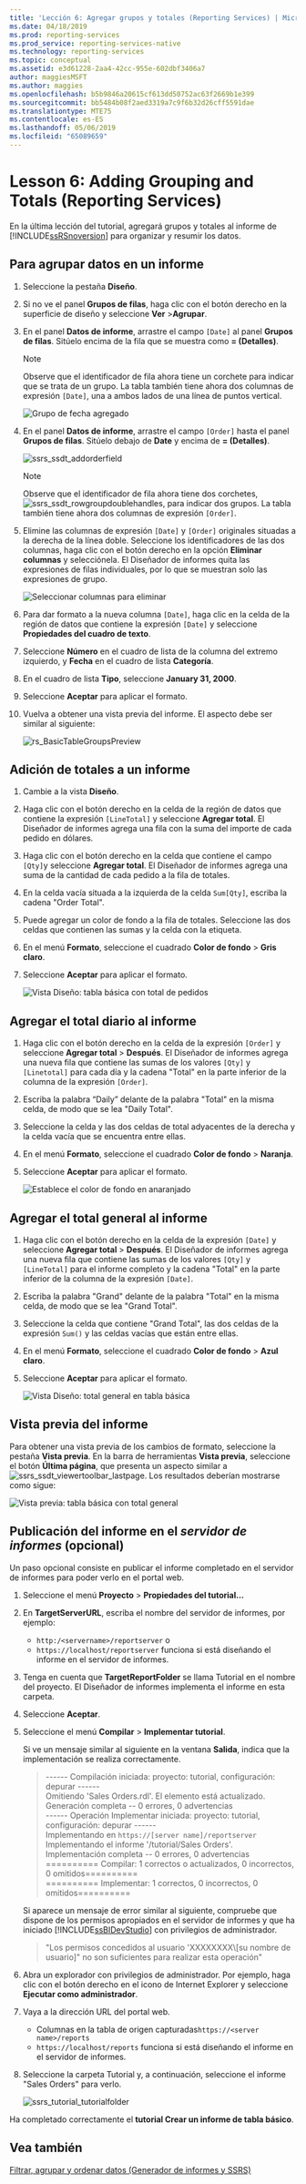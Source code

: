 ```yaml
---
title: 'Lección 6: Agregar grupos y totales (Reporting Services) | Microsoft Docs'
ms.date: 04/18/2019
ms.prod: reporting-services
ms.prod_service: reporting-services-native
ms.technology: reporting-services
ms.topic: conceptual
ms.assetid: e3d61228-2aa4-42cc-955e-602dbf3406a7
author: maggiesMSFT
ms.author: maggies
ms.openlocfilehash: b5b9846a20615cf613dd50752ac63f2669b1e399
ms.sourcegitcommit: bb5484b08f2aed3319a7c9f6b32d26cff5591dae
ms.translationtype: MTE75
ms.contentlocale: es-ES
ms.lasthandoff: 05/06/2019
ms.locfileid: "65089659"
---
```

# <a name="lesson-6-adding-grouping-and-totals-reporting-services"></a>Lesson 6: Adding Grouping and Totals (Reporting Services)

En la última lección del tutorial, agregará grupos y totales al informe de [!INCLUDE[ssRSnoversion](../includes/ssrsnoversion-md.md)] para organizar y resumir los datos.  

## <a name="to-group-data-in-a-report"></a>Para agrupar datos en un informe

1. Seleccione la pestaña **Diseño**.
2. Si no ve el panel **Grupos de filas**, haga clic con el botón derecho en la superficie de diseño y seleccione **Ver** >**Agrupar**.
3. En el panel **Datos de informe**, arrastre el campo `[Date]` al panel **Grupos de filas**. Sitúelo encima de la fila que se muestra como **= (Detalles)**.

    > [!NOTE]
    > Observe que el identificador de fila ahora tiene un corchete para indicar que se trata de un grupo. La tabla también tiene ahora dos columnas de expresión `[Date]`, una a ambos lados de una línea de puntos vertical.
    >
    >![Grupo de fecha agregado](media/rs-basictablegroups1design.png "Grupo de fecha agregado")
4. En el panel **Datos de informe**, arrastre el campo `[Order]` hasta el panel **Grupos de filas**. Sitúelo debajo de **Date** y encima de **= (Detalles)**.

    ![ssrs_ssdt_addorderfield](media/ssrs-ssdt-addorderfield.png)

    > [!NOTE]
    > Observe que el identificador de fila ahora tiene dos corchetes, ![ssrs_ssdt_rowgroupdoublehandles](media/ssrs-ssdt-rowgroupdoublehandles.png), para indicar dos grupos. La tabla también tiene ahora dos columnas de expresión `[Order]`.

5. Elimine las columnas de expresión `[Date]` y `[Order]` originales situadas a la derecha de la línea doble. Seleccione los identificadores de las dos columnas, haga clic con el botón derecho en la opción **Eliminar columnas** y selecciónela. El Diseñador de informes quita las expresiones de filas individuales, por lo que se muestran solo las expresiones de grupo.

    ![Seleccionar columnas para eliminar](media/rs-basictablegroupsdeletecols.gif "Seleccionar columnas para eliminar")

6. Para dar formato a la nueva columna `[Date]`, haga clic en la celda de la región de datos que contiene la expresión `[Date]` y seleccione **Propiedades del cuadro de texto**.
7. Seleccione **Número** en el cuadro de lista de la columna del extremo izquierdo, y **Fecha** en el cuadro de lista **Categoría**.
8. En el cuadro de lista **Tipo**, seleccione **January 31, 2000**.
9. Seleccione **Aceptar** para aplicar el formato.
10. Vuelva a obtener una vista previa del informe. El aspecto debe ser similar al siguiente:

    ![rs_BasicTableGroupsPreview](media/rs-basictablegroupspreview.png)

## <a name="adding-totals-to-a-report"></a>Adición de totales a un informe

1. Cambie a la vista **Diseño**.
2. Haga clic con el botón derecho en la celda de la región de datos que contiene la expresión `[LineTotal]` y seleccione **Agregar total**. El Diseñador de informes agrega una fila con la suma del importe de cada pedido en dólares.
3. Haga clic con el botón derecho en la celda que contiene el campo `[Qty]`y seleccione **Agregar total**. El Diseñador de informes agrega una suma de la cantidad de cada pedido a la fila de totales.
4. En la celda vacía situada a la izquierda de la celda `Sum[Qty]`, escriba la cadena "Order Total".
5. Puede agregar un color de fondo a la fila de totales. Seleccione las dos celdas que contienen las sumas y la celda con la etiqueta.  
6. En el menú **Formato**, seleccione el cuadrado **Color de fondo** > **Gris claro**.
7. Seleccione **Aceptar** para aplicar el formato.

   ![Vista Diseño: tabla básica con total de pedidos](media/rs-basictablesumlinetotaldesign.gif "Vista Diseño: tabla básica con total de pedidos")

## <a name="add-the-daily-total-to-the-report"></a>Agregar el total diario al informe

1. Haga clic con el botón derecho en la celda de la expresión `[Order]` y seleccione **Agregar total** > **Después**. El Diseñador de informes agrega una nueva fila que contiene las sumas de los valores `[Qty]` y `[Linetotal]` para cada día y la cadena "Total" en la parte inferior de la columna de la expresión `[Order]`.
2. Escriba la palabra “Daily” delante de la palabra "Total" en la misma celda, de modo que se lea "Daily Total".
3. Seleccione la celda y las dos celdas de total adyacentes de la derecha y la celda vacía que se encuentra entre ellas.
4. En el menú **Formato**, seleccione el cuadrado **Color de fondo** > **Naranja**.
5. Seleccione **Aceptar** para aplicar el formato.

   ![Establece el color de fondo en anaranjado](media/rs-basictablesumdaytotaldesign.gif "rs_BasicTableSumDayTotalDesign")

## <a name="add-the-grand-total-to-the-report"></a>Agregar el total general al informe

1. Haga clic con el botón derecho en la celda de la expresión `[Date]` y seleccione **Agregar total** > **Después**. El Diseñador de informes agrega una nueva fila que contiene las sumas de los valores `[Qty]` y `[LineTotal]` para el informe completo y la cadena "Total" en la parte inferior de la columna de la expresión `[Date]`.
2. Escriba la palabra "Grand" delante de la palabra "Total" en la misma celda, de modo que se lea "Grand Total".
3. Seleccione la celda que contiene "Grand Total", las dos celdas de la expresión `Sum()` y las celdas vacías que están entre ellas.
4. En el menú **Formato**, seleccione el cuadrado **Color de fondo** > **Azul claro**.
5. Seleccione **Aceptar** para aplicar el formato.

    ![Vista Diseño: total general en tabla básica](media/rs-basictablesumgrandtotaldesign.gif "Vista Diseño: total general en tabla básica")

## <a name="preview-the-report"></a>Vista previa del informe

Para obtener una vista previa de los cambios de formato, seleccione la pestaña **Vista previa**. En la barra de herramientas **Vista previa**, seleccione el botón **Última página**, que presenta un aspecto similar a ![ssrs_ssdt_viewertoolbar_lastpage](media/ssrs-ssdt-viewertoolbar-lastpage.png). Los resultados deberían mostrarse como sigue:

   ![Vista previa: tabla básica con total general](media/rs-basictablesumgrandtotalpreview.gif "Vista previa: tabla básica con total general")

## <a name="publishing-the-report-to-the-report-server-optional"></a>Publicación del informe en el *servidor de informes* (opcional)

Un paso opcional consiste en publicar el informe completado en el servidor de informes para poder verlo en el portal web.

1. Seleccione el menú **Proyecto** > **Propiedades del tutorial...**
2. En **TargetServerURL**, escriba el nombre del servidor de informes, por ejemplo:
    - `http:/<servername>/reportserver` o
    - `https://localhost/reportserver` funciona si está diseñando el informe en el servidor de informes.

3. Tenga en cuenta que **TargetReportFolder** se llama Tutorial en el nombre del proyecto. El Diseñador de informes implementa el informe en esta carpeta.
4. Seleccione **Aceptar**.
5. Seleccione el menú **Compilar** > **Implementar tutorial**.

    Si ve un mensaje similar al siguiente en la ventana **Salida**, indica que la implementación se realiza correctamente.

    > ------ Compilación iniciada: proyecto: tutorial, configuración: depurar ------  
    > Omitiendo 'Sales Orders.rdl'. El elemento está actualizado.  
    > Generación completa -- 0 errores, 0 advertencias  
    > ------ Operación Implementar iniciada: proyecto: tutorial, configuración: depurar ------  
    > Implementando en `https://[server name]/reportserver`  
    > Implementando el informe '/tutorial/Sales Orders'.  
    > Implementación completa -- 0 errores, 0 advertencias  
    > ========== Compilar: 1 correctos o actualizados, 0 incorrectos, 0 omitidos==========  
    > ========== Implementar: 1 correctos, 0 incorrectos, 0 omitidos==========  

    Si aparece un mensaje de error similar al siguiente, compruebe que dispone de los permisos apropiados en el servidor de informes y que ha iniciado [!INCLUDE[ssBIDevStudio](../includes/ssbidevstudio-md.md)] con privilegios de administrador.
    >
    > "Los permisos concedidos al usuario 'XXXXXXXX\\[su nombre de usuario]" no son suficientes para realizar esta operación"

6. Abra un explorador con privilegios de administrador. Por ejemplo, haga clic con el botón derecho en el icono de Internet Explorer y seleccione **Ejecutar como administrador**.
7. Vaya a la dirección URL del portal web.
   - Columnas en la tabla de origen capturadas`https://<server name>/reports`
   - `https://localhost/reports` funciona si está diseñando el informe en el servidor de informes.

8. Seleccione la carpeta Tutorial y, a continuación, seleccione el informe "Sales Orders" para verlo.

    ![ssrs_tutorial_tutorialfolder](media/ssrs-tutorial-tutorialfolder.png)  

Ha completado correctamente el **tutorial Crear un informe de tabla básico**.

## <a name="see-also"></a>Vea también

[Filtrar, agrupar y ordenar datos &#40;Generador de informes y SSRS&#41;](report-design/filter-group-and-sort-data-report-builder-and-ssrs.md)
